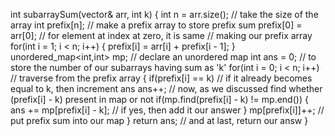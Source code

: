int subarraySum(vector<int>& arr, int k) {
int n = arr.size(); // take the size of the array
int prefix[n]; // make a prefix array to store prefix sum
prefix[0] = arr[0]; // for element at index at zero, it is same
// making our prefix array
for(int i = 1; i < n; i++)
{
prefix[i] = arr[i] + prefix[i - 1];
}
unordered_map<int,int> mp; // declare an unordered map
int ans = 0; // to store the number of our subarrays having sum as 'k'
for(int i = 0; i < n; i++) // traverse from the prefix array
{
if(prefix[i] == k) // if it already becomes equal to k, then increment ans
ans++;
// now, as we discussed find whether (prefix[i] - k) present in map or not
if(mp.find(prefix[i] - k) != mp.end())
{
ans += mp[prefix[i] - k]; // if yes, then add it our answer
}
mp[prefix[i]]++; // put prefix sum into our map
}
return ans; // and at last, return our answ
}